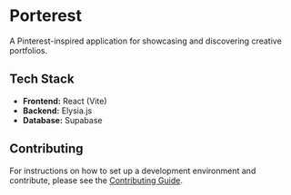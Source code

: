 # Porterest

A Pinterest-inspired application for showcasing and discovering creative portfolios.

## Tech Stack

- **Frontend:** React (Vite)
- **Backend:** Elysia.js
- **Database:** Supabase

## Contributing

For instructions on how to set up a development environment and contribute, please see the [Contributing Guide](CONTRIBUTING.md).
